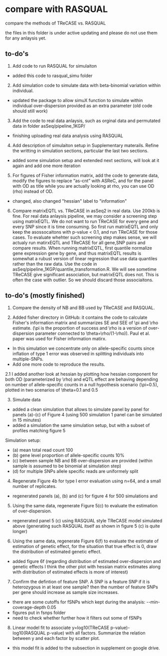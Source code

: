 # compare with RASQUAL
compare the methods of TReCASE vs. RASQUAL  

the files in this folder is under active updating and please do not use them for any anlaysis yet. 

## to-do's 

1. Add code to run RASQUAL for simulaiton 

- added this code to rasqual_simu folder

2. Add simulation code to simulate data with beta-binomial variation within individual. 

- updated the package to allow simuX function to simulate within individual over-dispersion provided as an extra parameter (old code should still work)

3. Add the code to real data anlaysis, such as orginal data and permutated data in folder asSeq/pipeline_1KGP/

- finishing uploading real data analysis using RASQUAL

4. Add description of simulaiton setup in Supplementary materails. Refine the writting in simulation sections, particular the last two sections. 

- added some simulation setup and extended next sections, will look at it again and add one more iteration

5. For figures of Fisher information matrix, add the code to generate data, modify the figures to replace “as-cnt” with ASReC, and for the panel with OD as title while you are actually looking at rho, you can use OD (rho) instead of OD.
- changed, also changed "hessian" label to "information"

6. Compare matrixEQTL vs. TReCASE in asSeq2 in real data. Use 200kb is fine.  For real data anlaysis pipeline, we may consider a screening step using matrixEQTL. We do not want to run TReCASE for every gene and every SNP since it is time consuming. So first run matrixEQTL and only keep the asossocaitons with p-value < 0.1, and run TReCASE for those cases. To evaluate whehter such screening step makes sense, we will actualy run matirxEQTL and TReCASE for all gene,SNP pairs and compare results. When running matrixEQTL, first quantile normalize gene expression gene by gene, and thus matrixEQTL results is somewhat a rubust version of linear regression that use data quantiles rather than the raw data. Use the code in asSeq/pipeline_1KGP/quantile_transformation.R. We will see sometime TReCASE give significant association, but matrixEQTL does not. This is often the case with outlier. So we should discard those associaitons. 

## to-do's (mostly finished)

1. Compare the density of NB and BB used by TReCASE and RASQUAL. 

2. Added fisher directory in GitHub: it contains the code to calculate Fisher's information matrix and summarizes SE and SEE of \pi and \rho estimate. (\pi is the proportion of success and \rho is a version of over-dispersion parameter connected to \theta=\rho/(1-\rho)). 
 Paul et al. paper was used for Fisher information matirx. 
- In this simulation we concentrate only on allele-specific counts since inflation of type 1 error was observed in splitting individuals into multiple-SNPs.
- Add one more code to reproduce the results. 

2.1 I added another look at hessian by plotting how hessian component for both OD (parameterized by \rho) and eQTL effect are behaving depending on number of allele-specific counts in a null hypothesis scenario (\pi=0.5), plotted in two scenarios of \theta=0.1 and 0.5

3. Simulate data
- added a clean simulation that allows to simulate panel by panel for panels (a)-(c) of Figure 4 (using 500 simulation 1 panel can be simulated in 15 minutes)
- added a simulation the same simulation setup, but with a subset of profiles matching figure 5

Simulation setup:
- (a) mean total read count 100
- (b) gene level proportion of allele-specific counts 10%
- (c) between sample NB and BB over-dispersion are provided (within sample is assumed to be binomial at simulation step)
- (d) for multiple SNPs allele specific reads are uniformely split

4. Regenerate Figure 4b for type I error evaluation using n=64, and a small number of replicates. 
- regenerated panels (a), (b) and (c) for figure 4 for 500 simulations and 

5. Using the same data, regenerate Figure 5(c) to evaluate the estimation of over-dispersion. 
- regenerated panel 5 (c) using RASQUAL style TReCASE model simulated above (generating such RASQUAL itself as shown in figure 5 (c) is quite longer) 

6. Using the same data, regenerate Figure 6(f) to evaluate the estimate of estimation of genetic effect, for the situation that true effect is 0, draw the distribution of estimated genetic effect. 
- added figure 6f
(regarding distribution of estimated over-dispersion and genetic effects I think the other plot with hessian matrix estimates along with distribution of estimated effects is more of interest)

7. Confirm the defintion of feature SNP. A SNP is a feature SNP if it is heterozygous in at least one sample? then the number of feature SNPs per gene should increase as sample size increases. 
- there are some cutoffs for fSNPs which kept during the analysis: --min-coverage-depth 0.05
- figures put in fsnps folder
- need to check whether further how it filters out some of fSNPs

8. Linear model fit to associate y=log10(TReCASE p-value)-log10(RASQUAL p-value) with all factors. Summarize the relation between y and each factor by scatter plot.
- this model fit is added to the subsection in supplement on google drive.



